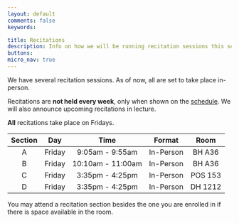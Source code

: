 ```yaml
---
layout: default
comments: false
keywords:

title: Recitations
description: Info on how we will be running recitation sessions this semester.
buttons:
micro_nav: true
---
```


We have several recitation sessions. As of now, all are set to take place in-person.

Recitations are **not held every week**, only when shown on the [schedule](../schedule). We will also announce upcoming recitations in lecture.

**All** recitations take place on Fridays.


| Section |    Day    |        Time       |   Format  |   Room    |
|:-------:|:---------:|:-----------------:|:---------:|:---------:|
|    A    |  Friday   |  9:05am - 9:55am  | In-Person |   BH A36  |
|    B    |  Friday   |  10:10am - 11:00am | In-Person |   BH A36  |
|    C    |  Friday   |  3:35pm - 4:25pm  | In-Person |  POS 153  |
|    D    |  Friday   |  3:35pm - 4:25pm  | In-Person |  DH 1212  |



You may attend a recitation section besides the one you are enrolled in if there is space available in the room.
